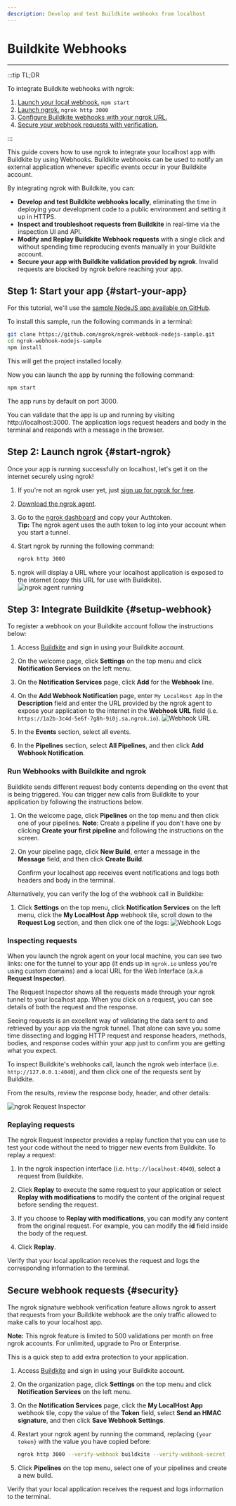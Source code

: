 ```yaml
---
description: Develop and test Buildkite webhooks from localhost
---
```


# Buildkite Webhooks
------------

:::tip TL;DR

To integrate Buildkite webhooks with ngrok:
1. [Launch your local webhook.](#start-your-app) `npm start`
1. [Launch ngrok.](#start-ngrok) `ngrok http 3000`
1. [Configure Buildkite webhooks with your ngrok URL.](#setup-webhook)
1. [Secure your webhook requests with verification.](#security)

:::


This guide covers how to use ngrok to integrate your localhost app with Buildkite by using Webhooks.
Buildkite webhooks can be used to notify an external application whenever specific events occur in your Buildkite account. 

By integrating ngrok with Buildkite, you can:

- **Develop and test Buildkite webhooks locally**, eliminating the time in deploying your development code to a public environment and setting it up in HTTPS.
- **Inspect and troubleshoot requests from Buildkite** in real-time via the inspection UI and API.
- **Modify and Replay Buildkite Webhook requests** with a single click and without spending time reproducing events manually in your Buildkite account.
- **Secure your app with Buildkite validation provided by ngrok**. Invalid requests are blocked by ngrok before reaching your app.


## **Step 1**: Start your app {#start-your-app}

For this tutorial, we'll use the [sample NodeJS app available on GitHub](https://github.com/ngrok/ngrok-webhook-nodejs-sample). 

To install this sample, run the following commands in a terminal:

```bash
git clone https://github.com/ngrok/ngrok-webhook-nodejs-sample.git
cd ngrok-webhook-nodejs-sample
npm install
```

This will get the project installed locally.

Now you can launch the app by running the following command: 

```bash
npm start
```

The app runs by default on port 3000. 

You can validate that the app is up and running by visiting http://localhost:3000. The application logs request headers and body in the terminal and responds with a message in the browser.


## **Step 2**: Launch ngrok {#start-ngrok}

Once your app is running successfully on localhost, let's get it on the internet securely using ngrok! 

1. If you're not an ngrok user yet, just [sign up for ngrok for free](https://ngrok.com/signup).

1. [Download the ngrok agent](https://ngrok.com/download).

1. Go to the [ngrok dashboard](https://dashboard.ngrok.com) and copy your Authtoken. <br />
    **Tip:** The ngrok agent uses the auth token to log into your account when you start a tunnel.
    
1. Start ngrok by running the following command:
    ```bash
    ngrok http 3000
    ```

1. ngrok will display a URL where your localhost application is exposed to the internet (copy this URL for use with Buildkite).
    ![ngrok agent running](/img/integrations/launch_ngrok_tunnel.png)


## **Step 3**: Integrate Buildkite {#setup-webhook}

To register a webhook on your Buildkite account follow the instructions below:

1. Access [Buildkite](https://buildkite.com/) and sign in using your Buildkite account.

1. On the welcome page, click **Settings** on the top menu and click **Notification Services** on the left menu.

1. On the **Notification Services** page, click **Add** for the **Webhook** line.

1. On the **Add Webhook Notification** page, enter `My LocalHost App` in the **Description** field and enter the URL provided by the ngrok agent to expose your application to the internet in the **Webhook URL** field (i.e. `https://1a2b-3c4d-5e6f-7g8h-9i0j.sa.ngrok.io`).
    ![Webhook URL](img/ngrok_url_configuration_buildkite.png)

1. In the **Events** section, select all events.

1. In the **Pipelines** section, select **All Pipelines**, and then click **Add Webhook Notification**.


### Run Webhooks with Buildkite and ngrok

Buildkite sends different request body contents depending on the event that is being triggered.
You can trigger new calls from Buildkite to your application by following the instructions below.

1. On the welcome page, click **Pipelines** on the top menu and then click one of your pipelines.
    **Note**: Create a pipeline if you don't have one by clicking **Create your first pipeline** and following the instructions on the screen.

1. On your pipeline page, click **New Build**, enter a message in the **Message** field, and then click **Create Build**.

    Confirm your localhost app receives event notifications and logs both headers and body in the terminal.

Alternatively, you can verify the log of the webhook call in Buildkite:

1. Click **Settings** on the top menu, click **Notification Services** on the left menu, click the **My LocalHost App** webhook tile, scroll down to the **Request Log** section, and then click one of the logs:
    ![Webhook Logs](img/ngrok_logs_buildkite.png)


### Inspecting requests

When you launch the ngrok agent on your local machine, you can see two links: one for the tunnel to your app (it ends up in `ngrok.io` unless you're using custom domains) and a local URL for the Web Interface (a.k.a **Request Inspector**).

The Request Inspector shows all the requests made through your ngrok tunnel to your localhost app. When you click on a request, you can see details of both the request and the response.

Seeing requests is an excellent way of validating the data sent to and retrieved by your app via the ngrok tunnel. That alone can save you some time dissecting and logging HTTP request and response headers, methods, bodies, and response codes within your app just to confirm you are getting what you expect.

To inspect Buildkite's webhooks call, launch the ngrok web interface (i.e. `http://127.0.0.1:4040`), and then click one of the requests sent by Buildkite.

From the results, review the response body, header, and other details:

![ngrok Request Inspector](img/ngrok_introspection_buildkite_webhooks.png)


### Replaying requests

The ngrok Request Inspector provides a replay function that you can use to test your code without the need to trigger new events from Buildkite. To replay a request:

1. In the ngrok inspection interface (i.e. `http://localhost:4040`), select a request from Buildkite.

1. Click **Replay** to execute the same request to your application or select **Replay with modifications** to modify the content of the original request before sending the request.

1. If you choose to **Replay with modifications**, you can modify any content from the original request. For example, you can modify the **id** field inside the body of the request.

1. Click **Replay**.

Verify that your local application receives the request and logs the corresponding information to the terminal.


## Secure webhook requests {#security}

The ngrok signature webhook verification feature allows ngrok to assert that requests from your Buildkite webhook are the only traffic allowed to make calls to your localhost app.

**Note:** This ngrok feature is limited to 500 validations per month on free ngrok accounts. For unlimited, upgrade to Pro or Enterprise.

This is a quick step to add extra protection to your application.

1. Access [Buildkite](https://buildkite.com/) and sign in using your Buildkite account.

1. On the organization page, click **Settings** on the top menu and click **Notification Services** on the left menu.

1. On the **Notification Services** page, click the **My LocalHost App** webhook tile, copy the value of the **Token** field, select **Send an HMAC signature**, and then click **Save Webhook Settings**.

1. Restart your ngrok agent by running the command, replacing `{your token}` with the value you have copied before:
    ```bash
    ngrok http 3000 --verify-webhook buildkite --verify-webhook-secret {your token}
    ```

1. Click **Pipelines** on the top menu, select one of your pipelines and create a new build.

Verify that your local application receives the request and logs information to the terminal.
